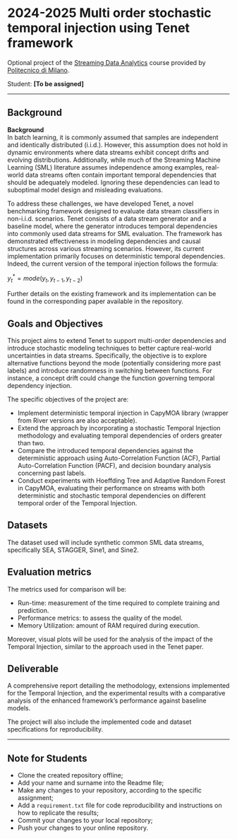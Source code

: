 # 2024-2025 Multi order stochastic temporal injection using Tenet framework

Optional project of the [Streaming Data Analytics](https://emanueledellavalle.org/teaching/streaming-data-analytics-2024-25/) course provided by [Politecnico di Milano](https://www11.ceda.polimi.it/schedaincarico/schedaincarico/controller/scheda_pubblica/SchedaPublic.do?&evn_default=evento&c_classe=837284&__pj0=0&__pj1=36cd41e96fcd065c47b49d18e46e3110).

Student: **[To be assigned]**
_____

## Background

**Background**  
In batch learning, it is commonly assumed that samples are independent and identically distributed (i.i.d.). However, this assumption does not hold in dynamic environments where data streams exhibit concept drifts and evolving distributions. Additionally, while much of the Streaming Machine Learning (SML) literature assumes independence among examples, real-world data streams often contain important temporal dependencies that should be adequately modeled. Ignoring these dependencies can lead to suboptimal model design and misleading evaluations.  

To address these challenges, we have developed Tenet, a novel benchmarking framework designed to evaluate data stream classifiers in non-i.i.d. scenarios. Tenet consists of a data stream generator and a baseline model, where the generator introduces temporal dependencies into commonly used data streams for SML evaluation. The framework has demonstrated effectiveness in modeling dependencies and causal structures across various streaming scenarios. However, its current implementation primarily focuses on deterministic temporal dependencies. Indeed, the current version of the temporal injection follows the formula:

$y_t^{*} = mode (y_t, y_{t-1}, y_{t-2})$

Further details on the existing framework and its implementation can be found in the corresponding paper available in the repository. 

## Goals and Objectives

This project aims to extend Tenet to support multi-order dependencies and introduce stochastic modeling techniques to better capture real-world uncertainties in data streams. Specifically, the objective is to explore alternative functions beyond the mode (potentially considering more past labels) and introduce randomness in switching between functions. For instance, a concept drift could change the function governing temporal dependency injection.

The specific objectives of the project are:

* Implement deterministic temporal injection in CapyMOA library (wrapper from River versions are also acceptable).
* Extend the approach by incorporating a stochastic Temporal Injection methodology and evaluating temporal dependencies of orders greater than two.
* Compare the introduced temporal dependencies against the deterministic approach using Auto-Correlation Function (ACF), Partial Auto-Correlation Function (PACF), and decision boundary analysis concerning past labels.
* Conduct experiments with Hoeffding Tree and Adaptive Random Forest in CapyMOA, evaluating their performance on streams with both deterministic and stochastic temporal dependencies on different temporal order of the Temporal Injection.

## Datasets

The dataset used will include synthetic common SML data streams, specifically SEA, STAGGER, Sine1, and Sine2.

## Evaluation metrics

The metrics used for comparison will be:

* Run-time: measurement of the time required to complete training and prediction.
* Performance metrics: to assess the quality of the model.
* Memory Utilization: amount of RAM required during execution.

Moreover, visual plots will be used for the analysis of the impact of the Temporal Injection, similar to the approach used in the Tenet paper.

## Deliverable 

A comprehensive report detailing the methodology, extensions implemented for the Temporal Injection, and the experimental results with a comparative analysis of the enhanced framework’s performance against baseline models. 

The project will also include the implemented code and dataset specifications for reproducibility.

_____
## Note for Students

* Clone the created repository offline;
* Add your name and surname into the Readme file;
* Make any changes to your repository, according to the specific assignment;
* Add a `requirement.txt` file for code reproducibility and instructions on how to replicate the results;
* Commit your changes to your local repository;
* Push your changes to your online repository.
